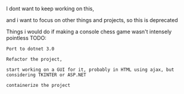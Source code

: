 I dont want to keep working on this,

and i want to focus on other things and projects, so this is deprecated

Things i would do if making a console chess game wasn't intensely pointless
TODO:

    Port to dotnet 3.0

    Refactor the project,

    start working on a GUI for it, probably in HTML using ajax, but considering TKINTER or ASP.NET

    containerize the project
